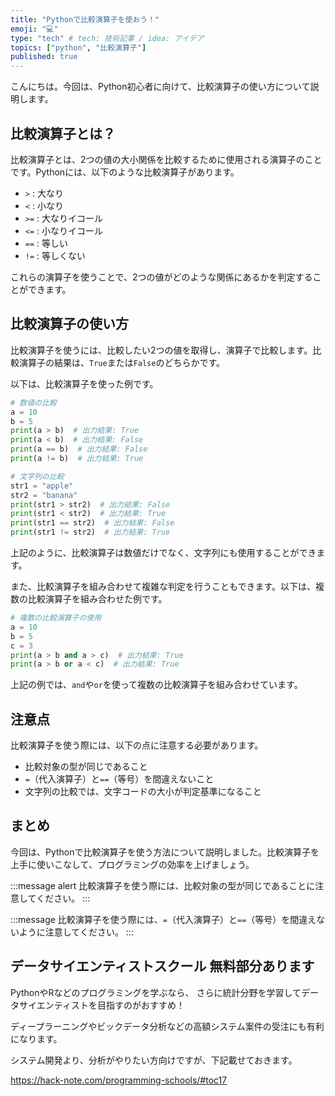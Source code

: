 ```yaml
---
title: "Pythonで比較演算子を使おう！"
emoji: "💻"
type: "tech" # tech: 技術記事 / idea: アイデア
topics: ["python", "比較演算子"]
published: true
---
```


こんにちは。今回は、Python初心者に向けて、比較演算子の使い方について説明します。

## 比較演算子とは？

比較演算子とは、2つの値の大小関係を比較するために使用される演算子のことです。Pythonには、以下のような比較演算子があります。

- `>` : 大なり
- `<` : 小なり
- `>=` : 大なりイコール
- `<=` : 小なりイコール
- `==` : 等しい
- `!=` : 等しくない

これらの演算子を使うことで、2つの値がどのような関係にあるかを判定することができます。

## 比較演算子の使い方

比較演算子を使うには、比較したい2つの値を取得し、演算子で比較します。比較演算子の結果は、`True`または`False`のどちらかです。

以下は、比較演算子を使った例です。

```python
# 数値の比較
a = 10
b = 5
print(a > b)  # 出力結果: True
print(a < b)  # 出力結果: False
print(a == b)  # 出力結果: False
print(a != b)  # 出力結果: True

# 文字列の比較
str1 = "apple"
str2 = "banana"
print(str1 > str2)  # 出力結果: False
print(str1 < str2)  # 出力結果: True
print(str1 == str2)  # 出力結果: False
print(str1 != str2)  # 出力結果: True
```

上記のように、比較演算子は数値だけでなく、文字列にも使用することができます。

また、比較演算子を組み合わせて複雑な判定を行うこともできます。以下は、複数の比較演算子を組み合わせた例です。

```python
# 複数の比較演算子の使用
a = 10
b = 5
c = 3
print(a > b and a > c)  # 出力結果: True
print(a > b or a < c)  # 出力結果: True
```

上記の例では、`and`や`or`を使って複数の比較演算子を組み合わせています。

## 注意点

比較演算子を使う際には、以下の点に注意する必要があります。

- 比較対象の型が同じであること
- `=`（代入演算子）と`==`（等号）を間違えないこと
- 文字列の比較では、文字コードの大小が判定基準になること

## まとめ

今回は、Pythonで比較演算子を使う方法について説明しました。比較演算子を上手に使いこなして、プログラミングの効率を上げましょう。

:::message alert
比較演算子を使う際には、比較対象の型が同じであることに注意してください。
:::

:::message
比較演算子を使う際には、`=`（代入演算子）と`==`（等号）を間違えないように注意してください。
:::

## データサイエンティストスクール 無料部分あります
PythonやRなどのプログラミングを学ぶなら、
さらに統計分野を学習してデータサイエンティストを目指すのがおすすめ！

ディープラーニングやビックデータ分析などの高額システム案件の受注にも有利になります。

システム開発より、分析がやりたい方向けですが、下記載せておきます。

https://hack-note.com/programming-schools/#toc17

